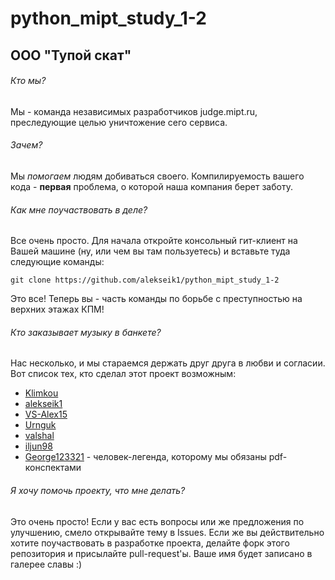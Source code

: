 # python_mipt_study_1-2
## ООО "Тупой скат"
###### Кто мы?
Мы - команда независимых разработчиков judge.mipt.ru, преследующие целью уничтожение сего сервиса.
###### Зачем?
Мы *помогаем* людям добиваться своего. Компилируемость вашего кода - **первая** проблема, о которой наша компания берет заботу.
###### Как мне поучаствовать в деле?
Все очень просто. Для начала откройте консольный гит-клиент на Вашей машине (ну, или чем вы там пользуетесь) и вставьте туда следующие команды:
``` 
git clone https://github.com/alekseik1/python_mipt_study_1-2 
```
Это все! Теперь вы - часть команды по борьбе с преступностью на верхних этажах КПМ!
###### Кто заказывает музыку в банкете?
Нас несколько, и мы стараемся держать друг друга в любви и согласии. Вот список тех, кто сделал этот проект возможным:
- [Klimkou](http://github.com/Klimkou)
- [alekseik1](http://github.com/alekseik1)
- [VS-Alex15](http://github.com/VS-Alex15)
- [Urnguk](http://github.com/Urnguk)
- [valshal](http://github.com/valshal)
- [iljun98](http://github.com/iljun98)
- [George123321](http://github.com/George123321) - человек-легенда, которому мы обязаны pdf-конспектами

###### Я хочу помочь проекту, что мне делать?
Это очень просто! Если у вас есть вопросы или же предложения по улучшению, смело открывайте тему в Issues. Если же вы действительно хотите поучаствовать в разработке проекта, делайте форк этого репозитория и присылайте pull-request'ы. Ваше имя будет записано в галерее славы :)
